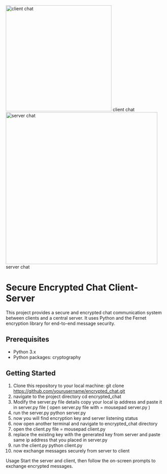 <img width="332" alt="client chat" src="https://github.com/minoj-next/encrypted_chat/assets/136566821/930ee323-e884-444d-bcb5-e9e22fc210f0">
client chat


<img width="476" alt="server chat" src="https://github.com/minoj-next/encrypted_chat/assets/136566821/6f1a727e-aa85-493a-b194-fc53b532b7a3">
server chat

# Secure Encrypted Chat Client-Server

This project provides a secure and encrypted chat communication system between clients and a central server. It uses Python and the Fernet encryption library for end-to-end message security.

## Prerequisites

- Python 3.x
- Python packages: cryptography

## Getting Started

1. Clone this repository to your local machine:
   git clone https://github.com/yourusername/encrypted_chat.git
2. navigate to the project directory
 cd encrypted_chat
3. Modify the server.py file details
copy your local ip address and paste it in server.py file ( open server.py file with = mousepad server.py )
4. run the server.py
python server.py
5. now you will find encryption key and server listening status
6. now open another terminal and navigate to encrypted_chat directory
7. open the client.py file = mousepad client.py
8. replace the existing key with the generated key from server and paste same ip address that you placed in server.py
9. run the client.py
    python client.py
10. now exchange messages securely from server to client

Usage
Start the server and client, then follow the on-screen prompts to exchange encrypted messages.

   
